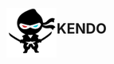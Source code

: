 <p>
  <img src="https://github.com/kendojitsu/Kendo/blob/main/images/kendo.png" width="100" height="100" align=left border=0 />
  <h1>KENDO</h1>
</p>
